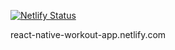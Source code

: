 [![Netlify Status](https://api.netlify.com/api/v1/badges/0ab7560f-907a-48bb-aae7-cf86fcd4cea4/deploy-status)](https://app.netlify.com/sites/react-native-workot-app/deploys)

react-native-workout-app.netlify.com